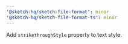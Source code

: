 ```yaml
---
'@sketch-hq/sketch-file-format': minor
'@sketch-hq/sketch-file-format-ts': minor
---
```


Add `strikethroughStyle` property to text style.

